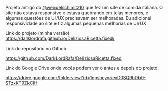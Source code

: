 Projeto antigo do [@wendelschimitz10](https://github.com/wendelschimitz10) que fez um site de comida italiana. O site não estava responsivo e estava quebrando em telas menores, e algumas questões de UI/UX precisavam ser melhoradas. Eu adicionei responsividade ao site e fiz algumas pequenas melhorias de UI/UX

Link do projeto (minha versão):
 https://darklordrafa.github.io/DeliziosaRicetta.fixed/

Link do repositório no Github:

https://github.com/DarkLordRafa/DeliziosaRicetta.fixed

Link do Google Drive onde vocês podem ver o antes e depois do projeto:

https://drive.google.com/folderview?id=1npshcyv5exD0SQ9bDb0-STzxKT9ZkCiH

